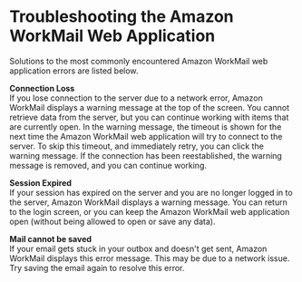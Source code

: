 # Troubleshooting the Amazon WorkMail Web Application<a name="troubleshooting"></a>

Solutions to the most commonly encountered Amazon WorkMail web application errors are listed below\.

**Connection Loss**  
If you lose connection to the server due to a network error, Amazon WorkMail displays a warning message at the top of the screen\. You cannot retrieve data from the server, but you can continue working with items that are currently open\. In the warning message, the timeout is shown for the next time the Amazon WorkMail web application will try to connect to the server\. To skip this timeout, and immediately retry, you can click the warning message\. If the connection has been reestablished, the warning message is removed, and you can continue working\. 

**Session Expired**  
If your session has expired on the server and you are no longer logged in to the server, Amazon WorkMail displays a warning message\. You can return to the login screen, or you can keep the Amazon WorkMail web application open \(without being allowed to open or save any data\)\.

**Mail cannot be saved**  
If your email gets stuck in your outbox and doesn't get sent, Amazon WorkMail displays this error message\. This may be due to a network issue\. Try saving the email again to resolve this error\.